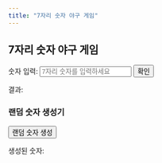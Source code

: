 ```yaml
---
title: "7자리 숫자 야구 게임"
---
```


<div id="number-baseball-game">
  <h2>7자리 숫자 야구 게임</h2>
  
  <div>
    <label for="guess">숫자 입력: </label>
    <input type="text" id="guess" maxlength="7" placeholder="7자리 숫자를 입력하세요">
    <button onclick="checkGuess()">확인</button>
  </div>

  <div id="result">
    <p>결과: <span id="result-text"></span></p>
  </div>
</div>

<!-- 랜덤 숫자 생성 섹션 -->
<div id="random-number-generator">
  <h3>랜덤 숫자 생성기</h3>
  <button onclick="generateRandomNumber()">랜덤 숫자 생성</button>
  <p>생성된 숫자: <span id="random-number"></span></p>
</div>


<script>
  const secretNumber = "9465271"; // 예시로 고정된 7자리 숫자
  //const secretNumber = generateSecretNumber()

  function generateSecretNumber() {
    let digits = [];
    while (digits.length < 7) {
      let digit = Math.floor(Math.random() * 10);
      if (!digits.includes(digit)) {
        digits.push(digit);
      }
    }
    return digits.join('');
  }

  function checkGuess() {
    const guess = document.getElementById('guess').value;
    if (guess.length !== 7) {
      alert('7자리 숫자를 입력하세요.');
      return;
    }

    let strike = 0;
    let ball = 0;
    let usedIndices = []; // 중복 숫자를 처리하기 위한 인덱스 기록

    // 스트라이크 계산
    for (let i = 0; i < 7; i++) {
      if (guess[i] === secretNumber[i]) {
        strike++;
        usedIndices.push(i);
      }
    }

    // 볼 계산 (스트라이크로 계산된 숫자는 제외)
    for (let i = 0; i < 7; i++) {
      if (guess[i] !== secretNumber[i] && secretNumber.includes(guess[i])) {
        let indexInSecret = secretNumber.indexOf(guess[i]);

        // 동일한 숫자가 여러 개 있을 때 처리
        while (usedIndices.includes(indexInSecret)) {
          indexInSecret = secretNumber.indexOf(guess[i], indexInSecret + 1);
          if (indexInSecret === -1) break;
        }

        if (indexInSecret !== -1 && !usedIndices.includes(indexInSecret)) {
          ball++;
          usedIndices.push(indexInSecret);
        }
      }
    }

    let resultText = `${strike} 스트라이크, ${ball} 볼`;
    if (strike === 7) {
      resultText += ' - 축하합니다! 숫자를 맞추셨습니다!';
    }

    document.getElementById('result-text').innerText = resultText;
  }

  function generateRandomNumber() {
    const randomNumber = Math.floor(Math.random() * 10); // 0~9 사이의 랜덤 숫자 생성
    document.getElementById('random-number').innerText = randomNumber;
  }
</script>